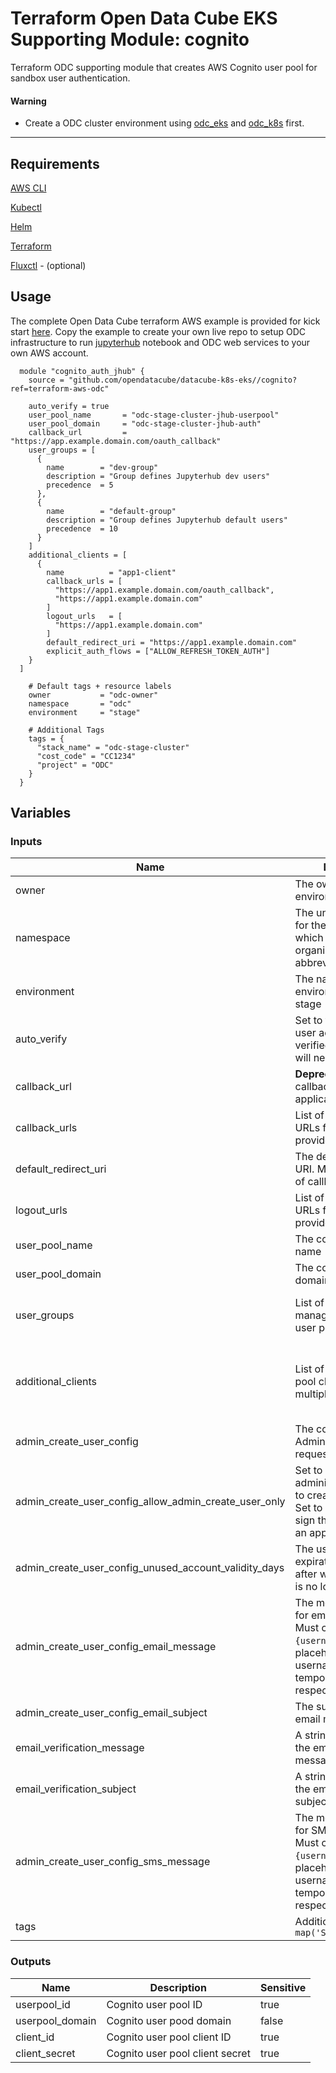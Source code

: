 # Terraform Open Data Cube EKS Supporting Module: cognito

Terraform ODC supporting module that creates AWS Cognito user pool for sandbox user authentication.

#### Warning

* Create a ODC cluster environment using [odc_eks](https://github.com/opendatacube/datacube-k8s-eks/tree/terraform-aws-odc/odc_eks) and [odc_k8s](https://github.com/opendatacube/datacube-k8s-eks/tree/terraform-aws-odc/odc_k8s) first.

---

## Requirements

[AWS CLI](https://aws.amazon.com/cli/)

[Kubectl](https://kubernetes.io/docs/tasks/tools/install-kubectl/)

[Helm](https://github.com/kubernetes/helm#install)

[Terraform](https://www.terraform.io/downloads.html)

[Fluxctl](https://docs.fluxcd.io/en/stable/tutorials/get-started.html) - (optional)

## Usage

The complete Open Data Cube terraform AWS example is provided for kick start [here](https://github.com/opendatacube/datacube-k8s-eks/tree/terraform-aws-odc/examples/stage).
Copy the example to create your own live repo to setup ODC infrastructure to run [jupyterhub](https://github.com/jupyterhub/zero-to-jupyterhub-k8s) notebook and ODC web services to your own AWS account.

```hcl-terraform
  module "cognito_auth_jhub" {
    source = "github.com/opendatacube/datacube-k8s-eks//cognito?ref=terraform-aws-odc"
    
    auto_verify = true
    user_pool_name       = "odc-stage-cluster-jhub-userpool"
    user_pool_domain     = "odc-stage-cluster-jhub-auth"
    callback_url         = "https://app.example.domain.com/oauth_callback"
    user_groups = [
      {
        name        = "dev-group"
        description = "Group defines Jupyterhub dev users"
        precedence  = 5
      },
      {
        name        = "default-group"
        description = "Group defines Jupyterhub default users"
        precedence  = 10
      }
    ]
    additional_clients = [
      {
        name          = "app1-client"
        callback_urls = [
          "https://app1.example.domain.com/oauth_callback",
          "https://app1.example.domain.com"
        ]
        logout_urls   = [
          "https://app1.example.domain.com"
        ]
        default_redirect_uri = "https://app1.example.domain.com"
        explicit_auth_flows = ["ALLOW_REFRESH_TOKEN_AUTH"]
    }
  ]
    
    # Default tags + resource labels
    owner           = "odc-owner"
    namespace       = "odc"
    environment     = "stage"
    
    # Additional Tags
    tags = {
      "stack_name" = "odc-stage-cluster"
      "cost_code" = "CC1234"
      "project" = "ODC"
    }
  }
```

## Variables

### Inputs
| Name | Description | Type | Default | Required |
|------|-------------|:----:|:-----:|:-----:|
| owner | The owner of the environment | string |  | yes |
| namespace | The unique namespace for the environment, which could be your organization name or abbreviation, e.g. 'odc' | string |  | yes |
| environment | The name of the environment - e.g. dev, stage | string |  | yes |
| auto_verify | Set to true to allow the user account to be auto verified. False - admin will need to verify | bool | | yes |
| callback_url | **Deprecated Var** - The callback url for your application | list(string) | | no |
| callback_urls | List of allowed callback URLs for the identity providers | list(string) | | yes |
| default_redirect_uri | The default redirect URI. Must be in the list of callback URLs | string | | no |
| logout_urls | List of allowed logout URLs for the identity providers | list(string) | | no |
| user_pool_name | The cognito user pool name | string | | yes |
| user_pool_domain | The cognito user pool domain | string | | yes |
| user_groups | List of user groups manage by cognito user pool | list(object({name = string,description = string,precedence = number})) | [] | no |
| additional_clients | List of additional user pool client to support multiple applications | List(object({name = string,callback_urls = list(string),logout_urls = list(string),default_redirect_uri = string,explicit_auth_flows = list(string)})) | [] | no |
| admin_create_user_config | The configuration for AdminCreateUser requests | map | {} | no |
| admin_create_user_config_allow_admin_create_user_only | Set to True if only the administrator is allowed to create user profiles. Set to False if users can sign themselves up via an app | bool | false | No | 
| admin_create_user_config_unused_account_validity_days | The user account expiration limit, in days, after which the account is no longer usable | number | 0 | No |
| admin_create_user_config_email_message | The message template for email messages. Must contain `{username}` and `{####}` placeholders, for username and temporary password, respectively | string | null | No |
| admin_create_user_config_email_subject | The subject line for email messages | string | null | No |
| email_verification_message | A string representing the email verification message | string | null | No |
| email_verification_subject | A string representing the email verification subject | string | null | No |
| admin_create_user_config_sms_message | The message template for SMS messages. Must contain `{username}` and `{####}` placeholders, for username and temporary password, respectively | string | null | No |
| tags | Additional tags - e.g. `map('StackName','XYZ')` | map(string) | {} | no |

### Outputs
| Name | Description | Sensitive |
|------|-------------|------|
| userpool_id | Cognito user pool ID | true |
| userpool_domain | Cognito user pood domain | false |
| client_id | Cognito user pool client ID | true |
| client_secret | Cognito user pool client secret | true |